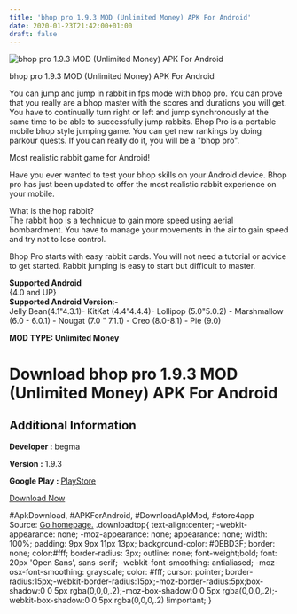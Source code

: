 ```yaml
---
title: 'bhop pro 1.9.3 MOD (Unlimited Money) APK For Android'
date: 2020-01-23T21:42:00+01:00
draft: false
---
```


![bhop pro 1.9.3 MOD (Unlimited Money) APK For Android](https://i2.wp.com/apkhome.net/wp-content/uploads/2020/01/bhop-pro-1.9.3-MOD-Unlimited-Money.png "bhop pro 1.9.3 MOD (Unlimited Money) APK For Android")

  

bhop pro 1.9.3 MOD (Unlimited Money) APK For Android

You can jump and jump in rabbit in fps mode with bhop pro. You can prove that you really are a bhop master with the scores and durations you will get. You have to continually turn right or left and jump synchronously at the same time to be able to successfully jump rabbits. Bhop Pro is a portable mobile bhop style jumping game. You can get new rankings by doing parkour quests. If you can really do it, you will be a "bhop pro".

Most realistic rabbit game for Android!

Have you ever wanted to test your bhop skills on your Android device. Bhop pro has just been updated to offer the most realistic rabbit experience on your mobile.

What is the hop rabbit?  
The rabbit hop is a technique to gain more speed using aerial bombardment. You have to manage your movements in the air to gain speed and try not to lose control.

Bhop Pro starts with easy rabbit cards. You will not need a tutorial or advice to get started. Rabbit jumping is easy to start but difficult to master.

**Supported Android**  
{4.0 and UP}  
**Supported Android Version**:-  
Jelly Bean(4.1"4.3.1)- KitKat (4.4"4.4.4)- Lollipop (5.0"5.0.2) - Marshmallow (6.0 - 6.0.1) - Nougat (7.0 " 7.1.1) - Oreo (8.0-8.1) - Pie (9.0)

**MOD TYPE: Unlimited Money**

Download bhop pro 1.9.3 MOD (Unlimited Money) APK For Android
=============================================================

Additional Information
----------------------

**Developer :** begma

**Version :** 1.9.3

**Google Play :** [PlayStore](https://play.google.com/store/apps/details?id=com.begma.bhoppro)

  

[Download Now](https://store4app.co/post/bhop-pro-1-9-3-mod-unlimited-money-apk-for-android_1579811182)

  
#ApkDownload, #APKForAndroid, #DownloadApkMod, #store4app  
Source: [Go homepage.](https://store4app.co/post/bhop-pro-1-9-3-mod-unlimited-money-apk-for-android_1579811182) .downloadtop{ text-align:center; -webkit-appearance: none; -moz-appearance: none; appearance: none; width: 100%; padding: 9px 9px 11px 13px; background-color: #0EBD3F; border: none; color:#fff; border-radius: 3px; outline: none; font-weight;bold; font: 20px 'Open Sans', sans-serif; -webkit-font-smoothing: antialiased; -moz-osx-font-smoothing: grayscale; color: #fff; cursor: pointer; border-radius:15px;-webkit-border-radius:15px;-moz-border-radius:5px;box-shadow:0 0 5px rgba(0,0,0,.2);-moz-box-shadow:0 0 5px rgba(0,0,0,.2);-webkit-box-shadow:0 0 5px rgba(0,0,0,.2) !important; }